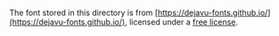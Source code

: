 The font stored in this directory is from [https://dejavu-fonts.github.io/](https://dejavu-fonts.github.io/), licensed under a [free license](https://dejavu-fonts.github.io/License.html).
